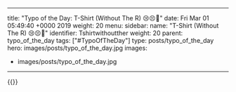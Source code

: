 
---
title: "Typo of the Day: T-Shirt (Without The R) 😢😣🙊"
date: Fri Mar 01 05:49:40 +0000 2019
weight: 20
menu:
  sidebar:
    name: "T-Shirt (Without The R) 😢😣🙊"
    identifier: Tshirtwithoutther
    weight: 20
    parent: typo_of_the_day
tags: ["#TypoOfTheDay"]
type: posts/typo_of_the_day
hero: images/posts/typo_of_the_day.jpg
images:
- images/posts/typo_of_the_day.jpg
---


{{<x user="mariatta" id="1101358822906445824">}}

